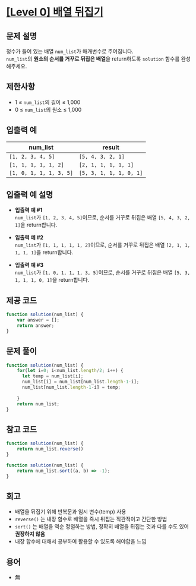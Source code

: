 # [[Level 0] 배열 뒤집기](https://school.programmers.co.kr/learn/courses/30/lessons/120821)

## 문제 설명

정수가 들어 있는 배열 `num_list`가 매개변수로 주어집니다.  
`num_list`의 **원소의 순서를 거꾸로 뒤집은 배열**을 return하도록 `solution` 함수를 완성해주세요.


## 제한사항

- 1 ≤ `num_list`의 길이 ≤ 1,000  
- 0 ≤ `num_list`의 원소 ≤ 1,000  


## 입출력 예

| num_list                     | result                     |
|-----------------------------|----------------------------|
| `[1, 2, 3, 4, 5]`            | `[5, 4, 3, 2, 1]`          |
| `[1, 1, 1, 1, 1, 2]`         | `[2, 1, 1, 1, 1, 1]`       |
| `[1, 0, 1, 1, 1, 3, 5]`      | `[5, 3, 1, 1, 1, 0, 1]`    |


## 입출력 예 설명

- **입출력 예 #1**  
  `num_list`가 `[1, 2, 3, 4, 5]`이므로, 순서를 거꾸로 뒤집은 배열 `[5, 4, 3, 2, 1]`을 return합니다.

- **입출력 예 #2**  
  `num_list`가 `[1, 1, 1, 1, 1, 2]`이므로, 순서를 거꾸로 뒤집은 배열 `[2, 1, 1, 1, 1, 1]`을 return합니다.

- **입출력 예 #3**  
  `num_list`가 `[1, 0, 1, 1, 1, 3, 5]`이므로, 순서를 거꾸로 뒤집은 배열 `[5, 3, 1, 1, 1, 0, 1]`을 return합니다.


## 제공 코드

```js
function solution(num_list) {
    var answer = [];
    return answer;
}
```

## 문제 풀이

```js
function solution(num_list) {
    for(let i=0; i<num_list.length/2; i++) {
      let temp = num_list[i];
      num_list[i] = num_list[num_list.length-1-i];
      num_list[num_list.length-1-i] = temp;
      
    }
    return num_list;
}
```

## 참고 코드

```js
function solution(num_list) {
    return num_list.reverse()
}
```

```js
function solution(num_list) {
    return num_list.sort((a, b) => -1);
}
```

## 회고

- 배열을 뒤집기 위해 반복문과 임시 변수(temp) 사용
- `reverse()` 는 내장 함수로 배열을 즉시 뒤집는 직관적이고 간단한 방법
- `sort()` 는 배열을 역순 정렬하는 방법, 정확히 배열을 뒤집는 것과 다를 수도 있어 **권장하지 않음**
- 내장 함수에 대해서 공부하여 활용할 수 있도록 해야함을 느낌

## 용어

- 無
